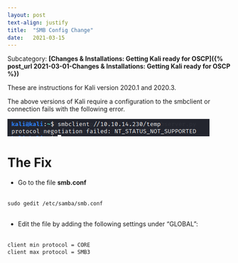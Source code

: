 ```yaml
---
layout: post
text-align: justify
title:  "SMB Config Change"
date:   2021-03-15
---
```


Subcategory: **[Changes & Installations: Getting Kali ready for OSCP]({% post_url 2021-03-01-Changes & Installations: Getting Kali ready for OSCP %})**


These are instructions for Kali version 2020.1 and 2020.3. 

The above versions of Kali require a configuration to the smbclient or connection fails with the following error.

![My helpful screenshot](/assets/smbchange.png) 

# The Fix 

- Go to the file **smb.conf** 

<pre><code class="console">
sudo gedit /etc/samba/smb.conf

</code></pre>

- Edit the file by adding the following settings under “GLOBAL”: <br/>
<pre><code class="console">
client min protocol = CORE 
client max protocol = SMB3

</code></pre>


